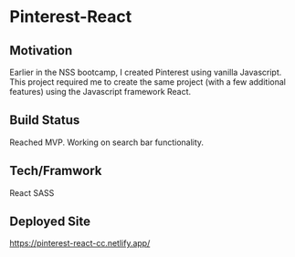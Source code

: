 # Pinterest-React
    
## Motivation

Earlier in the NSS bootcamp, I created Pinterest using vanilla Javascript. This project required me to create the same project (with a few additional features) using the Javascript framework React.

## Build Status

Reached MVP. Working on search bar functionality.

## Tech/Framwork

React
SASS

## Deployed Site

https://pinterest-react-cc.netlify.app/
